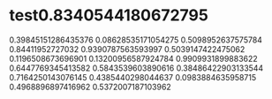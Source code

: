 # test0.8340544180672795
0.39845151286435376
0.08628535171054275
0.5098952637575784
0.84411952727032
0.9390787563593997
0.5039147422475062
0.1196508673696901
0.13200956587924784
0.9909931899883622
0.6447769345413582
0.5843539603890616
0.38486422903133544
0.7164250143076145
0.4385440298044637
0.0983884635958715
0.4968896897416962
0.5372007187103962
